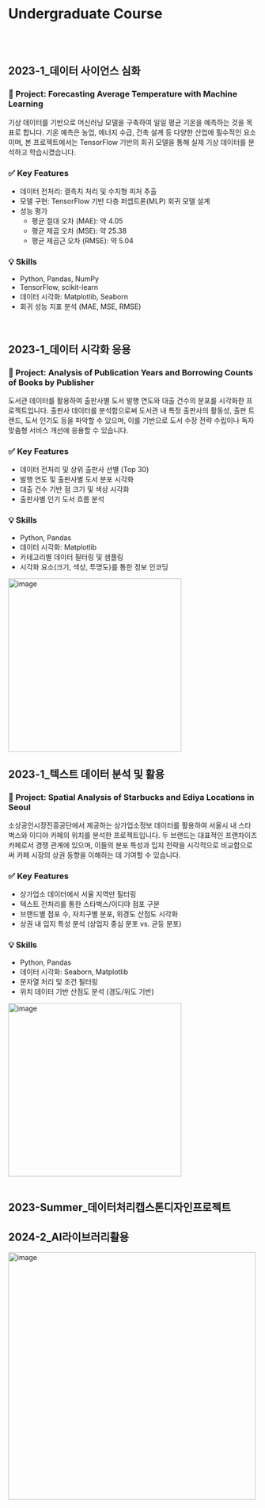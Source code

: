 # Undergraduate Course
<br>
<br>

## 2023-1_데이터 사이언스 심화
### 📌 Project: Forecasting Average Temperature with Machine Learning
기상 데이터를 기반으로 머신러닝 모델을 구축하여 일일 평균 기온을 예측하는 것을 목표로 합니다. 기온 예측은 농업, 에너지 수급, 건축 설계 등 다양한 산업에 필수적인 요소이며, 본 프로젝트에서는 TensorFlow 기반의 회귀 모델을 통해 실제 기상 데이터를 분석하고 학습시켰습니다.

### ✅ Key Features
- 데이터 전처리: 결측치 처리 및 수치형 피처 추출
- 모델 구현: TensorFlow 기반 다층 퍼셉트론(MLP) 회귀 모델 설계
- 성능 평가
  - 평균 절대 오차 (MAE): 약 4.05
  - 평균 제곱 오차 (MSE): 약 25.38
  - 평균 제곱근 오차 (RMSE): 약 5.04

### 💡 Skills
- Python, Pandas, NumPy
- TensorFlow, scikit-learn
- 데이터 시각화: Matplotlib, Seaborn
- 회귀 성능 지표 분석 (MAE, MSE, RMSE)
<br>


## 2023-1_데이터 시각화 응용
### 📌 Project: Analysis of Publication Years and Borrowing Counts of Books by Publisher
도서관 데이터를 활용하여 출판사별 도서 발행 연도와 대출 건수의 분포를 시각화한 프로젝트입니다. 출판사 데이터를 분석함으로써 도서관 내 특정 출판사의 활동성, 출판 트렌드, 도서 인기도 등을 파악할 수 있으며, 이를 기반으로 도서 수장 전략 수립이나 독자 맞춤형 서비스 개선에 응용할 수 있습니다.

### ✅ Key Features
- 데이터 전처리 및 상위 출판사 선별 (Top 30)
- 발행 연도 및 출판사별 도서 분포 시각화
- 대출 건수 기반 점 크기 및 색상 시각화
- 출판사별 인기 도서 흐름 분석

### 💡 Skills
- Python, Pandas
- 데이터 시각화: Matplotlib
- 카테고리별 데이터 필터링 및 샘플링
- 시각화 요소(크기, 색상, 투명도)를 통한 정보 인코딩
<img height="350" alt="image" src="https://github.com/user-attachments/assets/e0ceade4-6e18-485c-a653-446160a59b44">

</br>


## 2023-1_텍스트 데이터 분석 및 활용
### 📌 Project: Spatial Analysis of Starbucks and Ediya Locations in Seoul
소상공인시장진흥공단에서 제공하는 상가업소정보 데이터를 활용하여 서울시 내 스타벅스와 이디야 카페의 위치를 분석한 프로젝트입니다. 두 브랜드는 대표적인 프랜차이즈 카페로서 경쟁 관계에 있으며, 이들의 분포 특성과 입지 전략을 시각적으로 비교함으로써 카페 시장의 상권 동향을 이해하는 데 기여할 수 있습니다.

### ✅ Key Features
- 상가업소 데이터에서 서울 지역만 필터링
- 텍스트 전처리를 통한 스타벅스/이디야 점포 구분
- 브랜드별 점포 수, 자치구별 분포, 위경도 산점도 시각화
- 상권 내 입지 특성 분석 (상업지 중심 분포 vs. 균등 분포)

### 💡 Skills
- Python, Pandas
- 데이터 시각화: Seaborn, Matplotlib
- 문자열 처리 및 조건 필터링
- 위치 데이터 기반 산점도 분석 (경도/위도 기반)
<img height="350" alt="image" src="https://github.com/user-attachments/assets/dc105a27-96f6-4cac-8b71-2ce79ea9cfbd">

<br>
<br>

## 2023-Summer_데이터처리캡스톤디자인프로젝트



## 2024-2_AI라이브러리활용


<img height="500" alt="image" src="https://github.com/user-attachments/assets/b9042caf-1e03-4960-815a-809eec48389c" />
